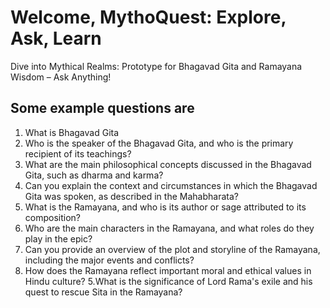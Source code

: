 # Welcome, MythoQuest: Explore, Ask, Learn
Dive into Mythical Realms: Prototype for Bhagavad Gita and Ramayana Wisdom – Ask Anything!

## Some example questions are 
1. What is Bhagavad Gita
2. Who is the speaker of the Bhagavad Gita, and who is the primary recipient of its teachings?
3. What are the main philosophical concepts discussed in the Bhagavad Gita, such as dharma and karma?
4. Can you explain the context and circumstances in which the Bhagavad Gita was spoken, as described in the Mahabharata?
1. What is the Ramayana, and who is its author or sage attributed to its composition?
2. Who are the main characters in the Ramayana, and what roles do they play in the epic?
3. Can you provide an overview of the plot and storyline of the Ramayana, including the major events and conflicts?
4. How does the Ramayana reflect important moral and ethical values in Hindu culture?
5.What is the significance of Lord Rama's exile and his quest to rescue Sita in the Ramayana?